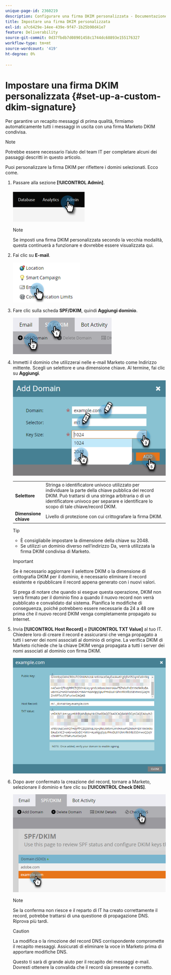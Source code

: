 ```yaml
---
unique-page-id: 2360219
description: Configurare una firma DKIM personalizzata - Documentazione Marketo - Documentazione del prodotto
title: Impostare una firma DKIM personalizzata
exl-id: a7c6429e-14ee-439e-9f47-1b25b98d41e7
feature: Deliverability
source-git-commit: 0d37fbdb7d08901458c1744dc68893e155176327
workflow-type: tm+mt
source-wordcount: '419'
ht-degree: 0%

---
```


# Impostare una firma DKIM personalizzata {#set-up-a-custom-dkim-signature}

Per garantire un recapito messaggi di prima qualità, firmiamo automaticamente tutti i messaggi in uscita con una firma Marketo DKIM condivisa.

>[!NOTE]
>
>Potrebbe essere necessario l’aiuto del team IT per completare alcuni dei passaggi descritti in questo articolo.

Puoi personalizzare la firma DKIM per riflettere i domini selezionati. Ecco come.

1. Passare alla sezione **[!UICONTROL Admin]**.

   ![](assets/set-up-a-custom-dkim-signature-1.png)

   >[!NOTE]
   >
   >Se imposti una firma DKIM personalizzata secondo la vecchia modalità, questa continuerà a funzionare e dovrebbe essere visualizzata qui.

1. Fai clic su **E-mail**.

   ![](assets/set-up-a-custom-dkim-signature-2.png)

1. Fare clic sulla scheda **SPF/DKIM**, quindi **Aggiungi dominio**.

   ![](assets/set-up-a-custom-dkim-signature-3.png)

1. Immetti il dominio che utilizzerai nelle e-mail Marketo come Indirizzo mittente. Scegli un selettore e una dimensione chiave. Al termine, fai clic su **Aggiungi**.

   ![](assets/set-up-a-custom-dkim-signature-4.png)

   <table> 
   <tr>
   <td width="20%"><b>Selettore</b></td>
   <td>Stringa o identificatore univoco utilizzato per individuare la parte della chiave pubblica del record DKIM. Può trattarsi di una stringa arbitraria o di un identificatore univoco per separare e identificare lo scopo di tale chiave/record DKIM.</td>
   </tr>
   <tr> 
   <td width="20%"><b>Dimensione chiave</b></td>
   <td>Livello di protezione con cui crittografare la firma DKIM.</td>
   </tr>
   </tbody>
   </table>

   <p>

   >[!TIP]
   >
   >* È consigliabile impostare la dimensione della chiave su 2048.
   >* Se utilizzi un dominio diverso nell’indirizzo Da, verrà utilizzata la firma DKIM condivisa di Marketo.

   >[!IMPORTANT]
   >
   >Se è necessario aggiornare il selettore DKIM o la dimensione di crittografia DKIM per il dominio, è necessario eliminare il record esistente e ripubblicare il record appena generato con i nuovi valori.
   >
   >Si prega di notare che quando si esegue questa operazione, DKIM non verrà firmato per il dominio fino a quando il nuovo record non verrà pubblicato e convalidato dal sistema. Pianifica le modifiche di conseguenza, poiché potrebbero essere necessarie da 24 a 48 ore prima che il nuovo record DKIM venga completamente propagato su Internet.

1. Invia **[!UICONTROL Host Record]** e **[!UICONTROL TXT Value]** al tuo IT. Chiedere loro di creare il record e assicurarsi che venga propagato a tutti i server dei nomi associati al dominio di origine. La verifica DKIM di Marketo richiede che la chiave DKIM venga propagata a tutti i server dei nomi associati al dominio con firma DKIM.

   ![](assets/set-up-a-custom-dkim-signature-5.png)

1. Dopo aver confermato la creazione del record, tornare a Marketo, selezionare il dominio e fare clic su **[!UICONTROL Check DNS]**.

   ![](assets/set-up-a-custom-dkim-signature-6.png)

   >[!NOTE]
   >
   >Se la conferma non riesce e il reparto di IT ha creato correttamente il record, potrebbe trattarsi di una questione di propagazione DNS. Riprova più tardi.

   >[!CAUTION]
   >
   >La modifica o la rimozione del record DNS corrispondente compromette il recapito messaggi. Assicurati di eliminare la voce in Marketo prima di apportare modifiche DNS.

   Questo ti sarà di grande aiuto per il recapito dei messaggi e-mail. Dovresti ottenere la convalida che il record sia presente e corretto.

